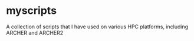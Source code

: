 # myscripts
A collection of scripts that I have used on various HPC platforms, including ARCHER and ARCHER2

